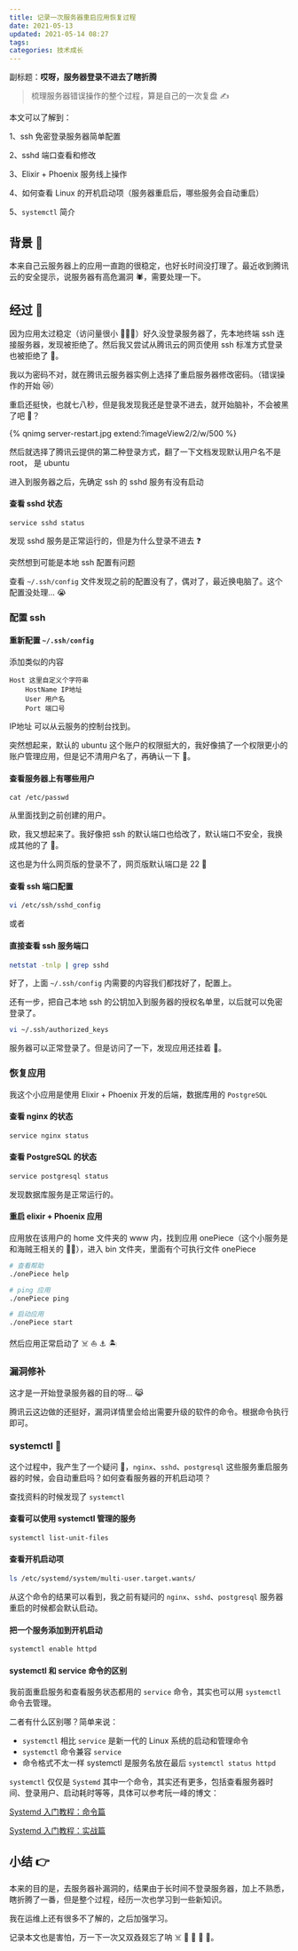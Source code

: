 ```yaml
---
title: 记录一次服务器重启应用恢复过程
date: 2021-05-13
updated: 2021-05-14 08:27
tags:
categories: 技术成长
---
```


副标题：**哎呀，服务器登录不进去了瞎折腾** 

> 梳理服务器错误操作的整个过程，算是自己的一次复盘 ✍️

本文可以了解到：

1、ssh 免密登录服务器简单配置

2、sshd 端口查看和修改

3、Elixir + Phoenix 服务线上操作

4、如何查看 Linux 的开机启动项（服务器重启后，哪些服务会自动重启）

5、`systemctl` 简介

## 背景 🚦
本来自己云服务器上的应用一直跑的很稳定，也好长时间没打理了。最近收到腾讯云的安全提示，说服务器有高危漏洞 🕷，需要处理一下。

## 经过 🚜
因为应用太过稳定（访问量很小 🤷🏻‍♀️）好久没登录服务器了，先本地终端 ssh 连接服务器，发现被拒绝了。然后我又尝试从腾讯云的网页使用 ssh 标准方式登录也被拒绝了 🐣。

我以为密码不对，就在腾讯云服务器实例上选择了重启服务器修改密码。（错误操作的开始 😿）

重启还挺快，也就七八秒，但是我发现我还是登录不进去，就开始脑补，不会被黑了吧 🤖？

{% qnimg server-restart.jpg extend:?imageView2/2/w/500 %}

然后就选择了腾讯云提供的第二种登录方式，翻了一下文档发现默认用户名不是 root， 是 ubuntu

进入到服务器之后，先确定 ssh 的 sshd 服务有没有启动

#### 查看 sshd 状态

```shell
service sshd status
```

发现 sshd 服务是正常运行的，但是为什么登录不进去 ❓

突然想到可能是本地 ssh 配置有问题

查看 `~/.ssh/config` 文件发现之前的配置没有了，偶对了，最近换电脑了。这个配置没处理... 😭

### 配置 ssh
#### 重新配置 `~/.ssh/config`

添加类似的内容
```ssh
Host 这里自定义个字符串
    HostName IP地址
    User 用户名
    Port 端口号
```

IP地址 可以从云服务的控制台找到。

突然想起来，默认的 ubuntu 这个账户的权限挺大的，我好像搞了一个权限更小的账户管理应用，但是记不清用户名了，再确认一下 🙈。

#### 查看服务器上有哪些用户

```shell
cat /etc/passwd
```

从里面找到之前创建的用户。

欧，我又想起来了。我好像把 ssh 的默认端口也给改了，默认端口不安全，我换成其他的了 🐶。

这也是为什么网页版的登录不了，网页版默认端口是 22 🙈

#### 查看 ssh 端口配置

```bash
vi /etc/ssh/sshd_config
```

或者

#### 直接查看 ssh 服务端口

```bash
netstat -tnlp | grep sshd
```

好了，上面 `~/.ssh/config` 内需要的内容我们都找好了，配置上。

还有一步，把自己本地 ssh 的公钥加入到服务器的授权名单里，以后就可以免密登录了。

```sh
vi ~/.ssh/authorized_keys
```

服务器可以正常登录了。但是访问了一下，发现应用还挂着 🐤。

### 恢复应用

我这个小应用是使用 Elixir + Phoenix 开发的后端，数据库用的 `PostgreSQL`

#### 查看 nginx 的状态

```sh
service nginx status
```

#### 查看 PostgreSQL 的状态

```sh
service postgresql status
```

发现数据库服务是正常运行的。

#### 重启 elixir + Phoenix 应用

应用放在该用户的 home 文件夹的 www 内，找到应用 onePiece（这个小服务是和海贼王相关的 🏴‍☠️），进入 bin 文件夹，里面有个可执行文件 onePiece

```sh
# 查看帮助
./onePiece help

# ping 应用 
./onePiece ping

# 启动应用
./onePiece start
```

然后应用正常启动了 ☠️ ⛵️ ⚓️ 🏝


### 漏洞修补 

这才是一开始登录服务器的目的呀... 😹

腾讯云这边做的还挺好，漏洞详情里会给出需要升级的软件的命令。根据命令执行即可。

### systemctl 🎈

这个过程中，我产生了一个疑问 🤔，`nginx`、`sshd`、`postgresql` 这些服务重启服务器的时候，会自动重启吗？如何查看服务器的开机启动项？

查找资料的时候发现了 `systemctl` 

#### 查看可以使用 systemctl 管理的服务

```sh
systemctl list-unit-files
```

#### 查看开机启动项

```sh
ls /etc/systemd/system/multi-user.target.wants/
```

从这个命令的结果可以看到，我之前有疑问的 `nginx`、`sshd`、`postgresql` 服务器重启的时候都会默认启动。

#### 把一个服务添加到开机启动

```sh
systemctl enable httpd
```

#### systemctl 和 service 命令的区别

我前面重启服务和查看服务状态都用的 `service` 命令，其实也可以用 `systemctl` 命令去管理。

二者有什么区别哪？简单来说：
* `systemctl` 相比 `service` 是新一代的 Linux 系统的启动和管理命令
* `systemctl` 命令兼容 `service`
* 命令格式不太一样 systemctl 是服务名放在最后 `systemctl status httpd`

`systemctl` 仅仅是 `Systemd` 其中一个命令，其实还有更多，包括查看服务器时间、登录用户、启动耗时等等，具体可以参考阮一峰的博文：

[Systemd 入门教程：命令篇](https://www.ruanyifeng.com/blog/2016/03/systemd-tutorial-commands.html)

[Systemd 入门教程：实战篇](https://www.ruanyifeng.com/blog/2016/03/systemd-tutorial-part-two.html)


## 小结 👉
本来的目的是，去服务器补漏洞的，结果由于长时间不登录服务器，加上不熟悉，瞎折腾了一番，但是整个过程，经历一次也学习到一些新知识。

我在运维上还有很多不了解的，之后加强学习。

记录本文也是害怕，万一下一次又双叒叕忘了呐 ☠️ 🙈 🐣 🧶 🤪。



















